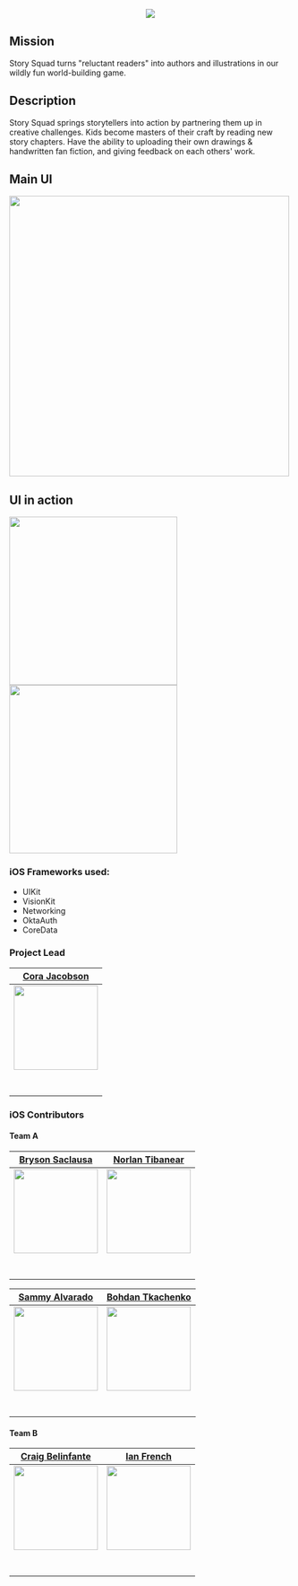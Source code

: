 <p align="center">
  <img src="https://github.com/Lambda-School-Labs/storysquad-ios/blob/main/Photos/StorySquadLogo.png">
</p>

## Mission

Story Squad turns "reluctant readers" into authors and illustrations in our wildly fun world-building game.

## Description

Story Squad springs storytellers into action by partnering them up in creative challenges. Kids become masters of their craft by reading new story chapters. Have the ability to uploading their own drawings & handwritten fan fiction, and giving feedback on each others' work. 

## Main UI
<p float="left">
  <img src="https://github.com/Lambda-School-Labs/storysquad-ios/blob/main/Photos/storyPicture.jpg" width="500" />
</p>

## UI in action

<p float="left">
  <img src="https://github.com/Lambda-School-Labs/storysquad-ios/blob/main/Photos/MVP1.gif" width="300" />
  <img src="https://github.com/Lambda-School-Labs/storysquad-ios/blob/main/Photos/MVP2.gif" width="300" />
</p>

### iOS Frameworks used:
- UIKit
- VisionKit
- Networking
- OktaAuth
- CoreData

### Project Lead
|                                                      [Cora Jacobson](https://github.com/CoraJacobson)                                                      |
| :-----------------------------------------------------------------------------------------------------------------------------------------: |
| [<img src="https://avatars.githubusercontent.com/u/64975403?s=400&v=4" width = "150" />](https://github.com/CoraJacobson) |
|                                [<img src="https://github.com/favicon.ico" width="15"> ](https://github.com/CoraJacobson)                                |
|                [ <img src="https://static.licdn.com/sc/h/al2o9zrvru7aqj8e1x2rzsrca" width="15"> ](https://www.linkedin.com/in/cora-jacobson/)                | 

### iOS Contributors

#### Team A

|                                                      [Bryson Saclausa](https://github.com/brysonSaclausa)                                                      |                                                       [Norlan Tibanear](https://github.com/NorlanT)                                                     
| :-----------------------------------------------------------------------------------------------------------------------------------------: | :-------------------------------------------------------------------------------------------------------------------------------------------: |
| [<img src="https://avatars.githubusercontent.com/u/64332391?v=4" width = "150" />](https://github.com/brysonSaclausa) | [<img src="https://avatars.githubusercontent.com/u/27391096?v=4" width = "150" />](https://github.com/NorlanT) | 
|                                [<img src="https://github.com/favicon.ico" width="15"> ](https://github.com/brysonSaclausa)                                |                            [<img src="https://github.com/favicon.ico" width="15"> ](https://github.com/NorlanT)                             |                            
|                [ <img src="https://static.licdn.com/sc/h/al2o9zrvru7aqj8e1x2rzsrca" width="15"> ](https://www.linkedin.com/in/bryson-saclausa/)                |                 [ <img src="https://static.licdn.com/sc/h/al2o9zrvru7aqj8e1x2rzsrca" width="15"> ](https://www.linkedin.com/in/norlantibanear/)                 |     

|                                                      [Sammy Alvarado](https://github.com/SammyAlvarado)                                                      |                                                       [Bohdan Tkachenko](https://github.com/bohdan462)                                                     
| :-----------------------------------------------------------------------------------------------------------------------------------------: | :-------------------------------------------------------------------------------------------------------------------------------------------: |
| [<img src="https://avatars.githubusercontent.com/u/43729566?v=4" width = "150" />](https://github.com/SammyAlvarado) | [<img src="https://avatars.githubusercontent.com/u/30517042?v=4" width = "150" />](https://github.com/bohdan462) | 
|                                [<img src="https://github.com/favicon.ico" width="15"> ](https://github.com/SammyAlvarado)                                |                            [<img src="https://github.com/favicon.ico" width="15"> ](https://github.com/bohdan462)                             |                            
|                [ <img src="https://static.licdn.com/sc/h/al2o9zrvru7aqj8e1x2rzsrca" width="15"> ](https://www.linkedin.com/in/sammy-alvarado/)                |                 [ <img src="https://static.licdn.com/sc/h/al2o9zrvru7aqj8e1x2rzsrca" width="15"> ](https://www.linkedin.com/in/bohdan-tkachenko-8283a3137/)                 |  



#### Team B
|                                                      [Craig Belinfante ](https://github.com/craigbelinfante)                                                      |                                                       [Ian French](https://github.com/IanFrench)                                                     
| :-----------------------------------------------------------------------------------------------------------------------------------------: | :-------------------------------------------------------------------------------------------------------------------------------------------: |
| [<img src="https://avatars.githubusercontent.com/u/64510439?v=4" width = "150" />](https://github.com/CraigBelinfante) | [<img src="https://avatars.githubusercontent.com/u/61711015?v=4" width = "150" />](https://github.com/IanFrench) | 
|                                [<img src="https://github.com/favicon.ico" width="15"> ](https://github.com/CraigBelinfante)                                |                            [<img src="https://github.com/favicon.ico" width="15"> ](https://github.com/IanFrench)                             |                            
|                [ <img src="https://static.licdn.com/sc/h/al2o9zrvru7aqj8e1x2rzsrca" width="15"> ](https://www.linkedin.com/in/craigbelinfante/)                |                 [ <img src="https://static.licdn.com/sc/h/al2o9zrvru7aqj8e1x2rzsrca" width="15"> ](https://www.linkedin.com/in/iangfrench/)                 |  

